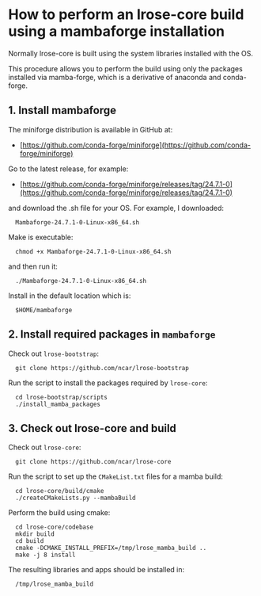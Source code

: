 # How to perform an lrose-core build using a mambaforge installation

Normally lrose-core is built using the system libraries installed with the OS.

This procedure allows you to perform the build using only
the packages installed via mamba-forge,
which is a derivative of anaconda and conda-forge.

## 1. Install mambaforge

The miniforge distribution is available in GitHub at:

* [https://github.com/conda-forge/miniforge](https://github.com/conda-forge/miniforge)

Go to the latest release, for example:

* [https://github.com/conda-forge/miniforge/releases/tag/24.7.1-0](https://github.com/conda-forge/miniforge/releases/tag/24.7.1-0)

and download the .sh file for your OS. For example, I downloaded:

```
  Mambaforge-24.7.1-0-Linux-x86_64.sh
```

Make is executable:

```
  chmod +x Mambaforge-24.7.1-0-Linux-x86_64.sh
```

and then run it:

```
  ./Mambaforge-24.7.1-0-Linux-x86_64.sh
```

Install in the default location which is:

```
  $HOME/mambaforge
```

## 2. Install required packages in ```mambaforge```

Check out ```lrose-bootstrap```:

```
  git clone https://github.com/ncar/lrose-bootstrap
```

Run the script to install the packages required by ```lrose-core```:

```
  cd lrose-bootstrap/scripts
  ./install_mamba_packages
```

## 3. Check out lrose-core and build

Check out ```lrose-core```:

```
  git clone https://github.com/ncar/lrose-core
```

Run the script to set up the ```CMakeList.txt``` files for a mamba build:

```
  cd lrose-core/build/cmake
  ./createCMakeLists.py --mambaBuild
```

Perform the build using cmake:

```
  cd lrose-core/codebase
  mkdir build
  cd build
  cmake -DCMAKE_INSTALL_PREFIX=/tmp/lrose_mamba_build ..
  make -j 8 install
```

The resulting libraries and apps should be installed in:

```
  /tmp/lrose_mamba_build
```

